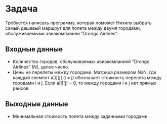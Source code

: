 # Задача
Требуется написать программу, которая поможет Нихилу выбрать самый дешевый маршрут для полета между двумя городами, обслуживаемыми авиакомпанией "Drongo Airlines".

## Входные данные
- Количество городов, обслуживаемых авиакомпанией "Drongo Airlines" (N), целое число.
- Цены на перелеты между городами. Матрица размером NxN, где каждый элемент a[i][j] (i ≠ j) обозначает стоимость перелета между городами i и j. Если a[i][j] = 0, то между городами i и j нет прямых рейсов.

## Выходные данные
- Минимальная стоимость полета между заданными городами.